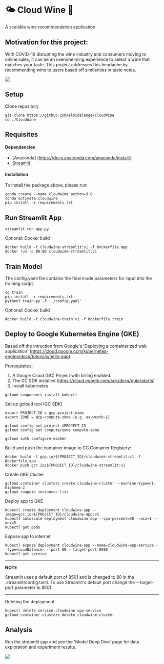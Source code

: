 # 🌤 Cloud Wine 🍷
A scalable wine recommendation application.

## Motivation for this project:
With COVID-19 disrupting the wine industry and consumers moving to online sales, it can be an overwhelming experience to select a wine that matches your taste. This project addresses this headache by recommending wine to users based off similarities in taste notes.

![](streamlit-demo.gif)

## Setup
Clone repository
```
git clone https://github.com/elmidelange/CloudWine
cd ./CloudWine
```

## Requisites
#### Dependencies
- [Anaconda] (https://docs.anaconda.com/anaconda/install/)
- [Streamlit](streamlit.io)

#### Installation
To install the package above, please run:
```shell
conda create --name cloudwine python=3.8
conda activate cloudwine
pip install -r requirements.txt
```

<!-- ## Build Environment
- Include instructions of how to launch scripts in the build subfolder
- Build scripts can include shell scripts or python setup.py files
- The purpose of these scripts is to build a standalone environment, for running the code in this repository
- The environment can be for local use, or for use in a cloud environment
- If using for a cloud environment, commands could include CLI tools from a cloud provider (i.e. gsutil from Google Cloud Platform)
```
# Example

# Step 1
# Step 2
``` -->

<!-- ## Test
- Include instructions for how to run all tests after the software is installed
```
# Example

# Step 1
# Step 2
``` -->

<!-- ## Run Inference
```
# Example

# Step 1
# Step 2
``` -->


## Run Streamlit App
```
streamlit run app.py
```
Optional: Docker build
```
docker build -t cloudwine-streamlit:v1 -f Dockerfile.app .
docker run -p 80:80 cloudwine-streamlit:v1
```

## Train Model
The config.yaml file contains the final mode parameters for input into the training script. 
```
cd train
pip install -r requirements.txt
python3 train.py -f './config.yaml'
```
Optional: Docker build
```
docker build -t cloudwine-train:v1 -f Dockerfile.train .
```

## Deploy to Google Kubernetes Engine (GKE)
Based off the intruction from Google's 'Deploying a containerized web application' (https://cloud.google.com/kubernetes-engine/docs/tutorials/hello-app).

Prerequisites:
1) A Google Cloud (GC) Project with billing enabled.
2) The GC SDK installed (https://cloud.google.com/sdk/docs/quickstarts)
3) Install kubernetes
```
gcloud components install kubectl
```

Set up gcloud tool (GC SDK)
```
export PROJECT_ID = gcp-project-name
export ZONE = gcp-compute-zone (e.g. us-westb-1)

gcloud config set project $PROJECT_ID
gcloud config set compute/zone compute-zone

gcloud auth configure-docker
```

Build and push the container image to GC Container Registery:
```
docker build -t gcp.io/$(PROJECT_ID}/cloudwine-streamlit:v1 -f Dockerfile.app .
docker push gcr.io/${PROJECT_ID}/cloudwine-streamlit:v1
```

Create GKE Cluster
```
gcloud container clusters create cloudwine-cluster --machine-type=n1-highmem-2
gcloud compute instances list
```

Deploy app to GKE
```
kubectl create deployment cloudwine-app --image=gcr.io/${PROJECT_ID}/cloudwine-app:v1
kubectl autoscale deployment cloudwine-app --cpu-percent=80 --min=1 --max=5
kubectl get pods
```

Expose app to internet
```
kubectl expose deployment cloudwine-app --name=cloudwine-app-service --type=LoadBalancer --port 80 --target-port 8080
kubectl get service
```
---
**NOTE**

Streamlit uses a default port of 8501 and is changed to 80 in the .streamlit/config.toml. To use Streamlit's default port change the --target-port parameter to 8501.

---

Deleting the deployment
```
kubectl delete service cloudwine-app-service
gcloud container clusters delete cloudwine-cluster
```



## Analysis
Run the streamlit app and see the 'Model Deep Dive' page for data exploration and experiment results.

![](cloudwine/resources/model_evaluation.png?raw=true)
